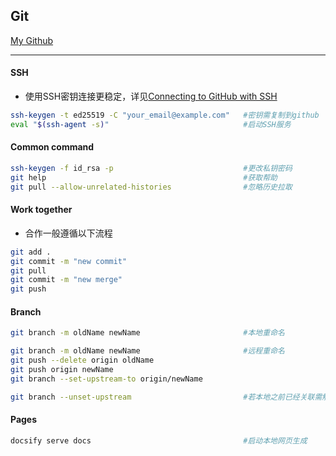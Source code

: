 ## Git
[My Github]()
***
#### SSH
* 使用SSH密钥连接更稳定，详见[Connecting to GitHub with SSH](https://docs.github.com/en/authentication/connecting-to-github-with-ssh)
```sh
ssh-keygen -t ed25519 -C "your_email@example.com"   #密钥需复制到github
eval "$(ssh-agent -s)"                              #启动SSH服务
```
#### Common command
```sh
ssh-keygen -f id_rsa -p                             #更改私钥密码
git help                                            #获取帮助
git pull --allow-unrelated-histories                #忽略历史拉取
```
#### Work together
* 合作一般遵循以下流程
```sh
git add .
git commit -m "new commit"
git pull
git commit -m "new merge"
git push
```
#### Branch
```sh
git branch -m oldName newName                       #本地重命名

git branch -m oldName newName                       #远程重命名
git push --delete origin oldName
git push origin newName
git branch --set-upstream-to origin/newName

git branch --unset-upstream                         #若本地之前已经关联需解除
```
#### Pages
```sh
docsify serve docs                                  #启动本地网页生成
```